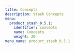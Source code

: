 ```yaml
---
title: Concepts
description: Stash Concepts
menu:
  product_stash_0.5.1:
    identifier: concepts
    name: Concepts
    weight: 20
menu_name: product_stash_0.5.1
---
```

